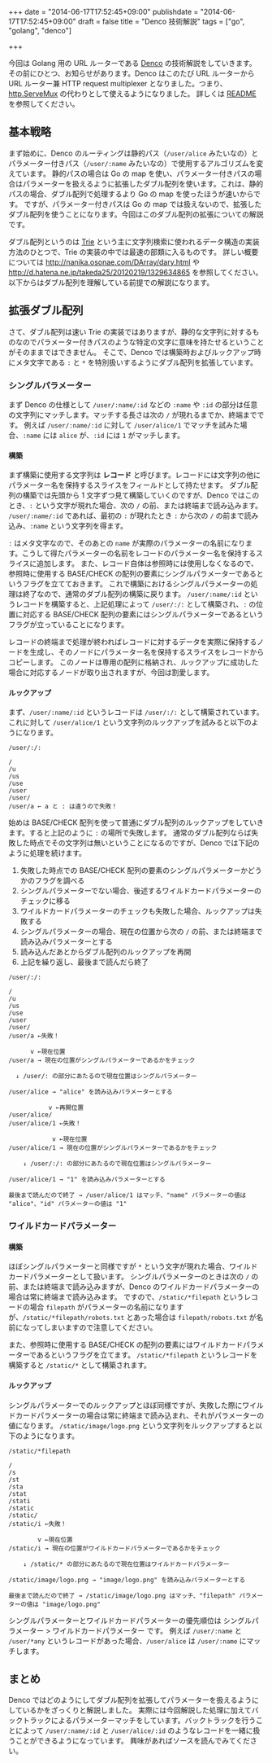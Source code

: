 +++
date = "2014-06-17T17:52:45+09:00"
publishdate = "2014-06-17T17:52:45+09:00"
draft = false
title = "Denco 技術解説"
tags = ["go", "golang", "denco"]

+++

今回は Golang 用の URL ルーターである [Denco](https://github.com/naoina/denco) の技術解説をしていきます。
その前にひとつ、お知らせがあります。Denco はこのたび URL ルーターから URL ルーター兼 HTTP request multiplexer となりました。つまり、[http.ServeMux](http://golang.org/pkg/net/http/#ServeMux) の代わりとして使えるようになりました。
詳しくは [README](https://github.com/naoina/denco/blob/master/README.md) を参照してください。

## 基本戦略

まず始めに、Denco のルーティングは静的パス（`/user/alice` みたいなの）とパラメーター付きパス（`/user/:name` みたいなの）で使用するアルゴリズムを変えています。
静的パスの場合は Go の map を使い、パラメーター付きパスの場合はパラメーターを扱えるように拡張したダブル配列を使います。これは、静的パスの場合、ダブル配列で処理するより Go の map を使ったほうが速いからです。
ですが、パラメーター付きパスは Go の map では扱えないので、拡張したダブル配列を使うことになります。今回はこのダブル配列の拡張についての解説です。

ダブル配列というのは [Trie](http://ja.wikipedia.org/wiki/%E3%83%88%E3%83%A9%E3%82%A4%E6%9C%A8) という主に文字列検索に使われるデータ構造の実装方法のひとつで、Trie の実装の中では最速の部類に入るものです。
詳しい概要については http://nanika.osonae.com/DArray/dary.html や http://d.hatena.ne.jp/takeda25/20120219/1329634865 を参照してください。
以下からはダブル配列を理解している前提での解説になります。

## 拡張ダブル配列

さて、ダブル配列は速い Trie の実装ではありますが、静的な文字列に対するものなのでパラメーター付きパスのような特定の文字に意味を持たせるということがそのままではできません。
そこで、Denco では構築時およびルックアップ時にメタ文字である `:` と `*` を特別扱いするようにダブル配列を拡張しています。

### シングルパラメーター

まず Denco の仕様として `/user/:name/:id` などの `:name` や `:id` の部分は任意の文字列にマッチします。マッチする長さは次の `/` が現れるまでか、終端までです。
例えば `/user/:name/:id` に対して `/user/alice/1` でマッチを試みた場合、`:name` には `alice` が、`:id` には `1` がマッチします。

#### 構築

まず構築に使用する文字列は **レコード** と呼びます。レコードには文字列の他にパラメーター名を保持するスライスをフィールドとして持たせます。
ダブル配列の構築では先頭から 1 文字ずつ見て構築していくのですが、Denco ではこのとき、`:` という文字が現れた場合、次の `/` の前、または終端まで読み込みます。
`/user/:name/:id` であれば、最初の `:` が現れたとき `:` から次の `/` の前まで読み込み、`:name` という文字列を得ます。

`:` はメタ文字なので、そのあとの `name` が実際のパラメーターの名前になります。こうして得たパラメーターの名前をレコードのパラメーター名を保持するスライスに追加します。
また、レコード自体は参照時には使用しなくなるので、参照時に使用する BASE/CHECK の配列の要素にシングルパラメーターであるというフラグを立てておきます。
これで構築におけるシングルパラメーターの処理は終了なので、通常のダブル配列の構築に戻ります。
`/user/:name/:id` というレコードを構築すると、上記処理によって `/user/:/:` として構築され、`:` の位置に対応する BASE/CHECK 配列の要素にはシングルパラメーターであるというフラグが立っていることになります。

レコードの終端まで処理が終わればレコードに対するデータを実際に保持するノードを生成し、そのノードにパラメーター名を保持するスライスをレコードからコピーします。
このノードは専用の配列に格納され、ルックアップに成功した場合に対応するノードが取り出されますが、今回は割愛します。

#### ルックアップ

まず、`/user/:name/:id` というレコードは `/user/:/:` として構築されています。これに対して `/user/alice/1` という文字列のルックアップを試みると以下のようになります。

```text
/user/:/:

/
/u
/us
/use
/user
/user/
/user/a ← a と : は違うので失敗！
```

始めは BASE/CHECK 配列を使って普通にダブル配列のルックアップをしていきます。すると上記のように `:` の場所で失敗します。
通常のダブル配列ならば失敗した時点でその文字列は無いということになるのですが、Denco では下記のように処理を続けます。

1. 失敗した時点での BASE/CHECK 配列の要素のシングルパラメーターかどうかのフラグを調べる
2. シングルパラメーターでない場合、後述するワイルドカードパラメーターのチェックに移る
3. ワイルドカードパラメーターのチェックも失敗した場合、ルックアップは失敗する
4. シングルパラメーターの場合、現在の位置から次の `/` の前、または終端まで読み込みパラメーターとする
5. 読み込んだあとからダブル配列のルックアップを再開
6. 上記を繰り返し、最後まで読んだら終了

```text
/user/:/:

/
/u
/us
/use
/user
/user/
/user/a ←失敗！

      v ←現在位置
/user/a → 現在の位置がシングルパラメーターであるかをチェック

  ↓ /user/: の部分にあたるので現在位置はシングルパラメーター

/user/alice → "alice" を読み込みパラメーターとする

           v ←再開位置
/user/alice/
/user/alice/1 ←失敗！

            v ←現在位置
/user/alice/1 → 現在の位置がシングルパラメーターであるかをチェック

    ↓ /user/:/: の部分にあたるので現在位置はシングルパラメーター

/user/alice/1 → "1" を読み込みパラメーターとする

最後まで読んだので終了 → /user/alice/1 はマッチ、"name" パラメーターの値は "alice"、"id" パラメーターの値は "1"
```

### ワイルドカードパラメーター

#### 構築

ほぼシングルパラメーターと同様ですが `*` という文字が現れた場合、ワイルドカードパラメーターとして扱います。
シングルパラメーターのときは次の `/` の前、または終端まで読み込みますが、Denco のワイルドカードパラメーターの場合は常に終端まで読み込みます。
ですので、`/static/*filepath` というレコードの場合 `filepath` がパラメーターの名前になりますが、`/static/*filepath/robots.txt` とあった場合は `filepath/robots.txt` が名前になってしまいますので注意してください。

また、参照時に使用する BASE/CHECK の配列の要素にはワイルドカードパラメーターであるというフラグを立てます。
`/static/*filepath` というレコードを構築すると `/static/*` として構築されます。

#### ルックアップ

シングルパラメーターでのルックアップとほぼ同様ですが、失敗した際にワイルドカードパラメーターの場合は常に終端まで読み込まれ、それがパラメーターの値になります。
`/static/image/logo.png` という文字列をルックアップすると以下のようになります。

```text
/static/*filepath

/
/s
/st
/sta
/stat
/stati
/static
/static/
/static/i ←失敗！

        v ←現在位置
/static/i → 現在の位置がワイルドカードパラメーターであるかをチェック

    ↓ /static/* の部分にあたるので現在位置はワイルドカードパラメーター

/static/image/logo.png → "image/logo.png" を読み込みパラメーターとする

最後まで読んだので終了 → /static/image/logo.png はマッチ、"filepath" パラメーターの値は "image/logo.png"
```

シングルパラメーターとワイルドカードパラメーターの優先順位は シングルパラメーター > ワイルドカードパラメーター です。
例えば `/user/:name` と `/user/*any` というレコードがあった場合、`/user/alice` は `/user/:name` にマッチします。

## まとめ

Denco ではどのようにしてダブル配列を拡張してパラメーターを扱えるようにしているかをざっくりと解説しました。
実際には今回解説した処理に加えてバックトラックによるパラメーターマッチをしています。バックトラックを行うことによって `/user/:name/:id` と `/user/alice/:id` のようなレコードを一緒に扱うことができるようになっています。
興味があればソースを読んでみてください。
